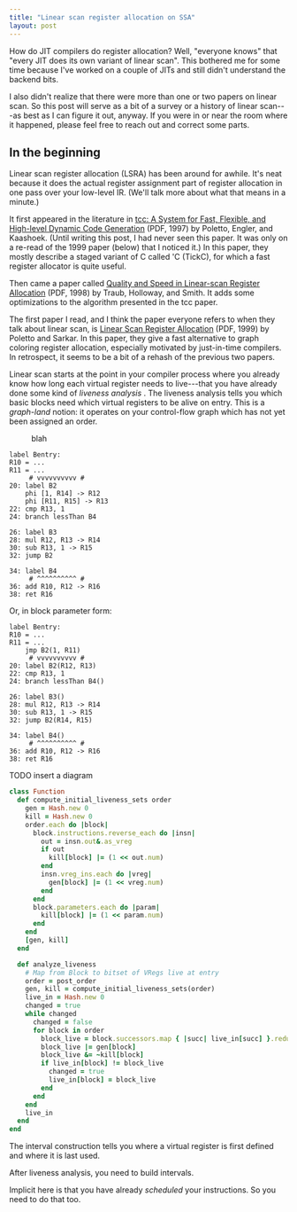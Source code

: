```yaml
---
title: "Linear scan register allocation on SSA"
layout: post
---
```


How do JIT compilers do register allocation? Well, "everyone knows" that
"every JIT does its own variant of linear scan". This bothered me for some time
because I've worked on a couple of JITs and still didn't understand the backend
bits.

I also didn't realize that there were more than one or two papers on linear
scan. So this post will serve as a bit of a survey or a history of linear
scan---as best as I can figure it out, anyway. If you were in or near the room
where it happened, please feel free to reach out and correct some parts.

## In the beginning

Linear scan register allocation (LSRA) has been around for awhile. It's neat
because it does the actual register assignment part of register allocation in
one pass over your low-level IR. (We'll talk more about what that means in a
minute.)

It first appeared in the literature in [tcc: A System for Fast, Flexible, and
High-level Dynamic Code Generation](/assets/img/tcc-linearscan-ra.pdf) (PDF,
1997) by Poletto, Engler, and Kaashoek. (Until writing this post, I had never
seen this paper. It was only on a re-read of the 1999 paper (below) that I
noticed it.) In this paper, they mostly describe a staged variant of C called
'C (TickC), for which a fast register allocator is quite useful.

Then came a paper called [Quality and Speed in Linear-scan Register
Allocation](/assets/img/quality-speed-linear-scan-ra.pdf) (PDF, 1998) by Traub,
Holloway, and Smith. It adds some optimizations to the algorithm presented in
the tcc paper.

The first paper I read, and I think the paper everyone refers to when they talk
about linear scan, is [Linear Scan Register
Allocation](/assets/img/linearscan-ra.pdf) (PDF, 1999) by Poletto and Sarkar.
In this paper, they give a fast alternative to graph coloring register
allocation, especially motivated by just-in-time compilers. In retrospect, it
seems to be a bit of a rehash of the previous two papers.

Linear scan starts at the point in your compiler process where you already know
how long each virtual register needs to live---that you have already done some
kind of *liveness analysis* . The liveness analysis tells you which basic
blocks need which virtual registers to be alive on entry. This is a
*graph-land* notion: it operates on your control-flow graph which has not yet
been assigned an order.

<!--
digraph G {
node [shape=plaintext]
B1 [label=<<TABLE BORDER="0" CELLBORDER="1" CELLSPACING="0">
<TR><TD PORT="params" BGCOLOR="gray">B1(V10, V11)&nbsp;</TD></TR>
<TR><TD ALIGN="left" PORT="0">jump →B2($1, V11)&nbsp;</TD></TR>
</TABLE>>];
B1:0 -> B2:params;
B2 [label=<<TABLE BORDER="0" CELLBORDER="1" CELLSPACING="0">
<TR><TD PORT="params" BGCOLOR="gray">B2(V12, V13)&nbsp;</TD></TR>
<TR><TD ALIGN="left" PORT="0">cmp V13, $1&nbsp;</TD></TR>
<TR><TD ALIGN="left" PORT="1">blt →B4, →B3&nbsp;</TD></TR>
</TABLE>>];
B2:1 -> B4:params;
B2:1 -> B3:params;
B3 [label=<<TABLE BORDER="0" CELLBORDER="1" CELLSPACING="0">
<TR><TD PORT="params" BGCOLOR="gray">B3()&nbsp;</TD></TR>
<TR><TD ALIGN="left" PORT="0">V14 = mul V12, V13&nbsp;</TD></TR>
<TR><TD ALIGN="left" PORT="1">V15 = sub V13, $1&nbsp;</TD></TR>
<TR><TD ALIGN="left" PORT="2">jump →B2(V14, V15)&nbsp;</TD></TR>
</TABLE>>];
B3:2 -> B2:params;
B4 [label=<<TABLE BORDER="0" CELLBORDER="1" CELLSPACING="0">
<TR><TD PORT="params" BGCOLOR="gray">B4()&nbsp;</TD></TR>
<TR><TD ALIGN="left" PORT="0">V16 = add V10, V12&nbsp;</TD></TR>
<TR><TD ALIGN="left" PORT="1">ret V16&nbsp;</TD></TR>
</TABLE>>];
}
-->
<figure>
<object class="svg" type="image/svg+xml" data="/assets/img/wimmer-lsra-cfg.svg"></object>
<figcaption>
blah
</figcaption>
</figure>

```
label Bentry:
R10 = ...
R11 = ...
     # vvvvvvvvvv #
20: label B2
    phi [1, R14] -> R12
    phi [R11, R15] -> R13
22: cmp R13, 1
24: branch lessThan B4

26: label B3
28: mul R12, R13 -> R14
30: sub R13, 1 -> R15
32: jump B2

34: label B4
     # ^^^^^^^^^^ #
36: add R10, R12 -> R16
38: ret R16
```

Or, in block parameter form:

```
label Bentry:
R10 = ...
R11 = ...
    jmp B2(1, R11)
     # vvvvvvvvvv #
20: label B2(R12, R13)
22: cmp R13, 1
24: branch lessThan B4()

26: label B3()
28: mul R12, R13 -> R14
30: sub R13, 1 -> R15
32: jump B2(R14, R15)

34: label B4()
     # ^^^^^^^^^^ #
36: add R10, R12 -> R16
38: ret R16
```

TODO insert a diagram

```ruby
class Function
  def compute_initial_liveness_sets order
    gen = Hash.new 0
    kill = Hash.new 0
    order.each do |block|
      block.instructions.reverse_each do |insn|
        out = insn.out&.as_vreg
        if out
          kill[block] |= (1 << out.num)
        end
        insn.vreg_ins.each do |vreg|
          gen[block] |= (1 << vreg.num)
        end
      end
      block.parameters.each do |param|
        kill[block] |= (1 << param.num)
      end
    end
    [gen, kill]
  end

  def analyze_liveness
    # Map from Block to bitset of VRegs live at entry
    order = post_order
    gen, kill = compute_initial_liveness_sets(order)
    live_in = Hash.new 0
    changed = true
    while changed
      changed = false
      for block in order
        block_live = block.successors.map { |succ| live_in[succ] }.reduce(0, :|)
        block_live |= gen[block]
        block_live &= ~kill[block]
        if live_in[block] != block_live
          changed = true
          live_in[block] = block_live
        end
      end
    end
    live_in
  end
end
```

The interval construction tells you where a virtual register is first defined
and where it is last used.


After liveness analysis, you need to build intervals.

Implicit here is that you have already *scheduled* your instructions. So you
need to do that too.
